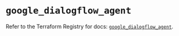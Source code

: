 # `google_dialogflow_agent`

Refer to the Terraform Registry for docs: [`google_dialogflow_agent`](https://registry.terraform.io/providers/hashicorp/google-beta/6.14.0/docs/resources/google_dialogflow_agent).
